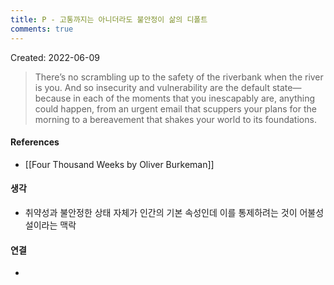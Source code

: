 ```yaml
---
title: P - 고통까지는 아니더라도 불안정이 삶의 디폴트
comments: true
---
```


Created: 2022-06-09

>There’s no scrambling up to the safety of the riverbank when the river is you. And so insecurity and vulnerability are the default state—because in each of the moments that you inescapably are, anything could happen, from an urgent email that scuppers your plans for the morning to a bereavement that shakes your world to its foundations.

#### References
- [[Four Thousand Weeks by Oliver Burkeman]]

#### 생각
- 취약성과 불안정한 상태 자체가 인간의 기본 속성인데 이를 통제하려는 것이 어불성설이라는 맥락

#### 연결
- 